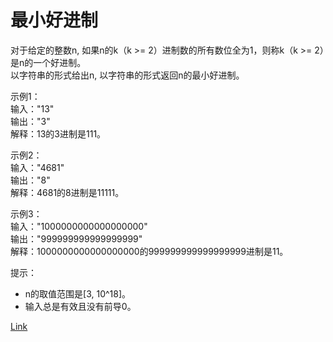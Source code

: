 <h1>最小好进制</h1>

对于给定的整数n, 如果n的k（k >= 2）进制数的所有数位全为1，则称k（k >= 2）是n的一个好进制。</br>
以字符串的形式给出n, 以字符串的形式返回n的最小好进制。</br>

示例1：</br>
输入："13"</br>
输出："3"</br>
解释：13的3进制是111。</br>

示例2：</br>
输入："4681"</br>
输出："8"</br>
解释：4681的8进制是11111。</br>

示例3：</br>
输入："1000000000000000000"</br>
输出："999999999999999999"</br>
解释：1000000000000000000的999999999999999999进制是11。</br>

提示：
- n的取值范围是[3, 10^18]。
- 输入总是有效且没有前导0。

[Link](https://leetcode-cn.com/problems/smallest-good-base/)